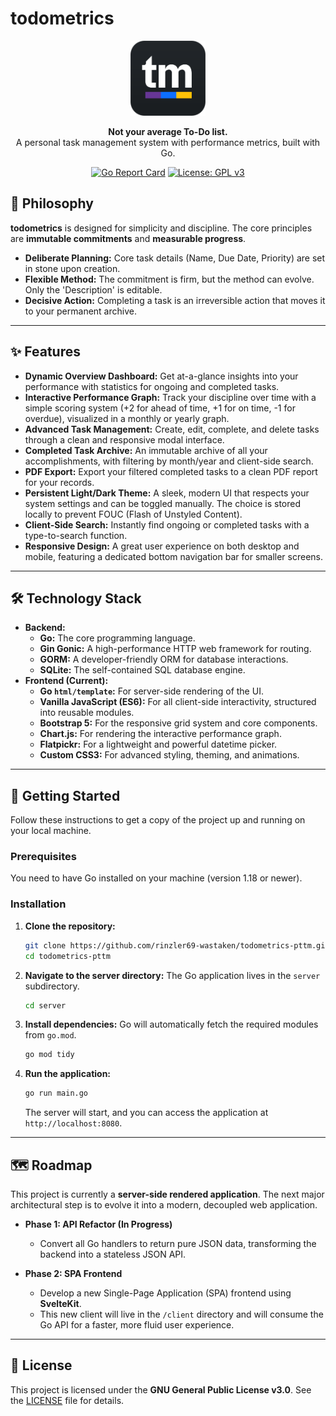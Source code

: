 # todometrics

<p align="center">
  <img src="https://raw.githubusercontent.com/rinzler69-wastaken/todometrics-pttm/main/static/images/appicon-dark.svg" alt="todometrics App Icon" width="120">
</p>

<p align="center">
  <strong>Not your average To-Do list.</strong>
  <br />
  A personal task management system with performance metrics, built with Go.
</p>

<p align="center">
  <a href="https://goreportcard.com/report/github.com/rinzler69-wastaken/todometrics-pttm"><img src="https://goreportcard.com/badge/github.com/rinzler69-wastaken/todometrics-pttm" alt="Go Report Card"></a>
  <a href="https://www.gnu.org/licenses/gpl-3.0"><img src="https://img.shields.io/badge/License-GPLv3-blue.svg" alt="License: GPL v3"></a>
</p>

<!-- ![todometrics Screenshot](<link-to-your-screenshot.png>)
*Replace the link above with a full screenshot of your application.*

--- -->

## 🧠 Philosophy

**todometrics** is designed for simplicity and discipline. The core principles are **immutable commitments** and **measurable progress**.

* **Deliberate Planning:** Core task details (Name, Due Date, Priority) are set in stone upon creation.
* **Flexible Method:** The commitment is firm, but the method can evolve. Only the 'Description' is editable.
* **Decisive Action:** Completing a task is an irreversible action that moves it to your permanent archive.

---

## ✨ Features

* **Dynamic Overview Dashboard:** Get at-a-glance insights into your performance with statistics for ongoing and completed tasks.
* **Interactive Performance Graph:** Track your discipline over time with a simple scoring system (+2 for ahead of time, +1 for on time, -1 for overdue), visualized in a monthly or yearly graph.
* **Advanced Task Management:** Create, edit, complete, and delete tasks through a clean and responsive modal interface.
* **Completed Task Archive:** An immutable archive of all your accomplishments, with filtering by month/year and client-side search.
* **PDF Export:** Export your filtered completed tasks to a clean PDF report for your records.
* **Persistent Light/Dark Theme:** A sleek, modern UI that respects your system settings and can be toggled manually. The choice is stored locally to prevent FOUC (Flash of Unstyled Content).
* **Client-Side Search:** Instantly find ongoing or completed tasks with a type-to-search function.
* **Responsive Design:** A great user experience on both desktop and mobile, featuring a dedicated bottom navigation bar for smaller screens.

---

## 🛠️ Technology Stack

* **Backend:**
    * **Go:** The core programming language.
    * **Gin Gonic:** A high-performance HTTP web framework for routing.
    * **GORM:** A developer-friendly ORM for database interactions.
    * **SQLite:** The self-contained SQL database engine.
* **Frontend (Current):**
    * **Go `html/template`:** For server-side rendering of the UI.
    * **Vanilla JavaScript (ES6):** For all client-side interactivity, structured into reusable modules.
    * **Bootstrap 5:** For the responsive grid system and core components.
    * **Chart.js:** For rendering the interactive performance graph.
    * **Flatpickr:** For a lightweight and powerful datetime picker.
    * **Custom CSS3:** For advanced styling, theming, and animations.

---

## 🚀 Getting Started

Follow these instructions to get a copy of the project up and running on your local machine.

### Prerequisites

You need to have Go installed on your machine (version 1.18 or newer).

### Installation

1.  **Clone the repository:**
    ```bash
    git clone https://github.com/rinzler69-wastaken/todometrics-pttm.git
    cd todometrics-pttm
    ```

2.  **Navigate to the server directory:**
    The Go application lives in the `server` subdirectory.
    ```bash
    cd server
    ```

3.  **Install dependencies:**
    Go will automatically fetch the required modules from `go.mod`.
    ```bash
    go mod tidy
    ```

4.  **Run the application:**
    ```bash
    go run main.go
    ```
    The server will start, and you can access the application at `http://localhost:8080`.

---

## 🗺️ Roadmap

This project is currently a **server-side rendered application**. The next major architectural step is to evolve it into a modern, decoupled web application.

* **Phase 1: API Refactor (In Progress)**
    * Convert all Go handlers to return pure JSON data, transforming the backend into a stateless JSON API.

* **Phase 2: SPA Frontend**
    * Develop a new Single-Page Application (SPA) frontend using **SvelteKit**.
    * This new client will live in the `/client` directory and will consume the Go API for a faster, more fluid user experience.

---

## 📄 License

This project is licensed under the **GNU General Public License v3.0**. See the [LICENSE](https://www.gnu.org/licenses/gpl-3.0.html) file for details.
